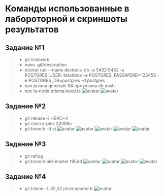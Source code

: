 # Команды использованные в лабороторной и скриншоты результатов
## Задание №1
>- git instaweb
>- nano .git/description
>- docker run --name devtools-db -p 5432:5432 -e POSTGRES_USER=blackbox -e POSTGRES_PASSWORD=123456 -e POSTGRES_DB=postgres -d postgres
>- npx prisma generate && npx prisma db push
>- npx ts-node prisma/seed.ts
![avatar](docs/1)
![avatar](docs/2)
## Задание №2
>- git rebase -i HEAD~4
>- git cherry-pick 32098a
>- git branch -d ci
![avatar](docs/3)
![avatar](docs/4)
![avatar](docs/5)
![avatar](docs/6)
![avatar](docs/7)
## Задание №3
>- git reflog
>- git branch old-master f95dd
![avatar](docs/8)
![avatar](docs/9)
![avatar](docs/10)
![avatar](docs/11)
## Задание №4
>- git blame -L 32,32 prisma/seed.tr
![avatar](docs/12)

